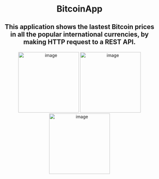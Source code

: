 # <p align="center">BitcoinApp</p>

## <p align="center">This application shows the lastest Bitcoin prices in all the popular international currencies, by making HTTP request to a REST API. </p>
<div align="center">
<img width="200" alt="image" src="https://user-images.githubusercontent.com/73820639/161845987-2c540baa-eab5-41d3-b05c-3d992077ea10.png">
<img width="200" alt="image" src="https://user-images.githubusercontent.com/73820639/161846926-7efa5a8a-c5c0-446f-a7ec-e39a0aaa013c.png">
<img width="200" alt="image" src="https://user-images.githubusercontent.com/73820639/161846293-ec0a3809-bcc2-4bd3-b2f8-30141ee90c37.png">
</div>

